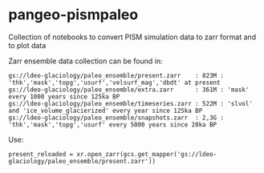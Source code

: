 # pangeo-pismpaleo
Collection of notebooks to convert PISM simulation data to zarr format and to plot data

Zarr ensemble data collection can be found in:

    gs://ldeo-glaciology/paleo_ensemble/present.zarr    : 823M : 'thk','mask','topg','usurf','velsurf_mag','dbdt' at present
    gs://ldeo-glaciology/paleo_ensemble/extra.zarr      : 361M : 'mask' every 1000 years since 125ka BP
    gs://ldeo-glaciology/paleo_ensemble/timeseries.zarr : 522M : 'slvol' and 'ice_volume_glacierized' every year since 125ka BP
    gs://ldeo-glaciology/paleo_ensemble/snapshots.zarr  : 2,3G : 'thk','mask','topg','usurf' every 5000 years since 20ka BP
	    

Use:

    present_reloaded = xr.open_zarr(gcs.get_mapper('gs://ldeo-glaciology/paleo_ensemble/present.zarr')) 
